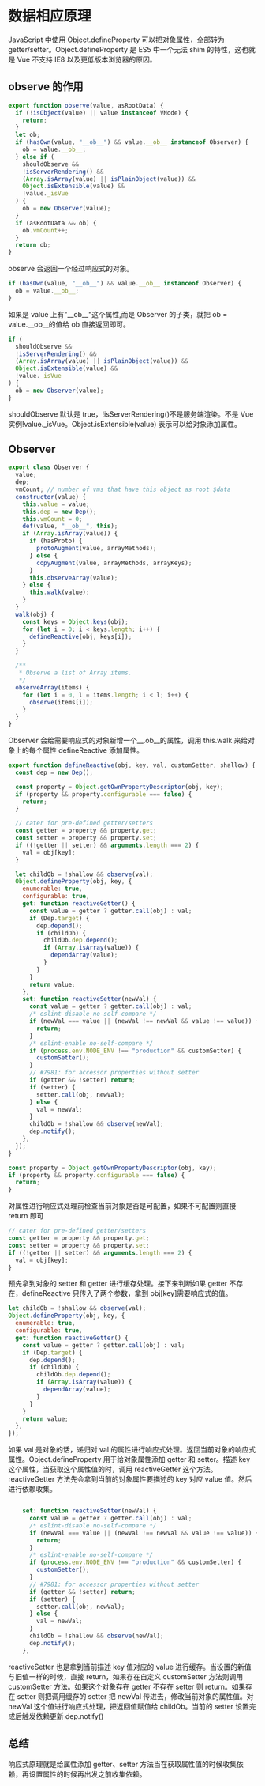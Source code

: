 # 数据相应原理

JavaScript 中使用 Object.defineProperty 可以把对象属性，全部转为 getter/setter。Object.defineProperty 是 ES5 中一个无法 shim 的特性，这也就是 Vue 不支持 IE8 以及更低版本浏览器的原因。

## observe 的作用

```js
export function observe(value, asRootData) {
  if (!isObject(value) || value instanceof VNode) {
    return;
  }
  let ob;
  if (hasOwn(value, "__ob__") && value.__ob__ instanceof Observer) {
    ob = value.__ob__;
  } else if (
    shouldObserve &&
    !isServerRendering() &&
    (Array.isArray(value) || isPlainObject(value)) &&
    Object.isExtensible(value) &&
    !value._isVue
  ) {
    ob = new Observer(value);
  }
  if (asRootData && ob) {
    ob.vmCount++;
  }
  return ob;
}
```

observe 会返回一个经过响应式的对象。

```js
if (hasOwn(value, "__ob__") && value.__ob__ instanceof Observer) {
  ob = value.__ob__;
}
```

如果是 value 上有"\_\_ob\_\_"这个属性,而是 Observer 的子类，就把 ob = value.\_\_ob\_\_的值给 ob 直接返回即可。

```js
if (
  shouldObserve &&
  !isServerRendering() &&
  (Array.isArray(value) || isPlainObject(value)) &&
  Object.isExtensible(value) &&
  !value._isVue
) {
  ob = new Observer(value);
}
```

shouldObserve 默认是 true，!isServerRendering()不是服务端渲染。不是 Vue 实例!value.\_isVue。Object.isExtensible(value) 表示可以给对象添加属性。

## Observer

```js
export class Observer {
  value;
  dep;
  vmCount; // number of vms that have this object as root $data
  constructor(value) {
    this.value = value;
    this.dep = new Dep();
    this.vmCount = 0;
    def(value, "__ob__", this);
    if (Array.isArray(value)) {
      if (hasProto) {
        protoAugment(value, arrayMethods);
      } else {
        copyAugment(value, arrayMethods, arrayKeys);
      }
      this.observeArray(value);
    } else {
      this.walk(value);
    }
  }
  walk(obj) {
    const keys = Object.keys(obj);
    for (let i = 0; i < keys.length; i++) {
      defineReactive(obj, keys[i]);
    }
  }

  /**
   * Observe a list of Array items.
   */
  observeArray(items) {
    for (let i = 0, l = items.length; i < l; i++) {
      observe(items[i]);
    }
  }
}
```

Observer 会给需要响应式的对象新增一个\_\_.ob\_\_的属性，调用 this.walk 来给对象上的每个属性 defineReactive 添加属性。

```js
export function defineReactive(obj, key, val, customSetter, shallow) {
  const dep = new Dep();

  const property = Object.getOwnPropertyDescriptor(obj, key);
  if (property && property.configurable === false) {
    return;
  }

  // cater for pre-defined getter/setters
  const getter = property && property.get;
  const setter = property && property.set;
  if ((!getter || setter) && arguments.length === 2) {
    val = obj[key];
  }

  let childOb = !shallow && observe(val);
  Object.defineProperty(obj, key, {
    enumerable: true,
    configurable: true,
    get: function reactiveGetter() {
      const value = getter ? getter.call(obj) : val;
      if (Dep.target) {
        dep.depend();
        if (childOb) {
          childOb.dep.depend();
          if (Array.isArray(value)) {
            dependArray(value);
          }
        }
      }
      return value;
    },
    set: function reactiveSetter(newVal) {
      const value = getter ? getter.call(obj) : val;
      /* eslint-disable no-self-compare */
      if (newVal === value || (newVal !== newVal && value !== value)) {
        return;
      }
      /* eslint-enable no-self-compare */
      if (process.env.NODE_ENV !== "production" && customSetter) {
        customSetter();
      }
      // #7981: for accessor properties without setter
      if (getter && !setter) return;
      if (setter) {
        setter.call(obj, newVal);
      } else {
        val = newVal;
      }
      childOb = !shallow && observe(newVal);
      dep.notify();
    },
  });
}
```

```js
const property = Object.getOwnPropertyDescriptor(obj, key);
if (property && property.configurable === false) {
  return;
}
```

对属性进行响应式处理前检查当前对象是否是可配置，如果不可配置则直接 return 即可

```js
// cater for pre-defined getter/setters
const getter = property && property.get;
const setter = property && property.set;
if ((!getter || setter) && arguments.length === 2) {
  val = obj[key];
}
```

预先拿到对象的 setter 和 getter 进行缓存处理。接下来判断如果 getter 不存在，defineReactive 只传入了两个参数，拿到 obj[key]需要响应式的值。

```js
let childOb = !shallow && observe(val);
Object.defineProperty(obj, key, {
  enumerable: true,
  configurable: true,
  get: function reactiveGetter() {
    const value = getter ? getter.call(obj) : val;
    if (Dep.target) {
      dep.depend();
      if (childOb) {
        childOb.dep.depend();
        if (Array.isArray(value)) {
          dependArray(value);
        }
      }
    }
    return value;
  },
});
```

如果 val 是对象的话，递归对 val 的属性进行响应式处理。返回当前对象的响应式属性。Object.defineProperty 用于给对象属性添加 getter 和 setter。描述 key 这个属性，当获取这个属性值的时，调用 reactiveGetter 这个方法。reactiveGetter 方法先会拿到当前的对象属性要描述的 key 对应 value 值。然后进行依赖收集。

```js

    set: function reactiveSetter(newVal) {
      const value = getter ? getter.call(obj) : val;
      /* eslint-disable no-self-compare */
      if (newVal === value || (newVal !== newVal && value !== value)) {
        return;
      }
      /* eslint-enable no-self-compare */
      if (process.env.NODE_ENV !== "production" && customSetter) {
        customSetter();
      }
      // #7981: for accessor properties without setter
      if (getter && !setter) return;
      if (setter) {
        setter.call(obj, newVal);
      } else {
        val = newVal;
      }
      childOb = !shallow && observe(newVal);
      dep.notify();
    },
```

reactiveSetter 也是拿到当前描述 key 值对应的 value 进行缓存。当设置的新值与旧值一样的时候，直接 return，如果存在自定义 customSetter 方法则调用 customSetter 方法。如果这个对象存在 getter 不存在 setter 则 return。如果存在 setter 则把调用缓存的 setter 把 newVal 传进去，修改当前对象的属性值。对 newVal 这个值进行响应式处理，把返回值赋值给 childOb。当前的 setter 设置完成后触发依赖更新 dep.notify()

## 总结

响应式原理就是给属性添加 getter、setter 方法当在获取属性值的时候收集依赖，再设置属性的时候再出发之前收集依赖。
